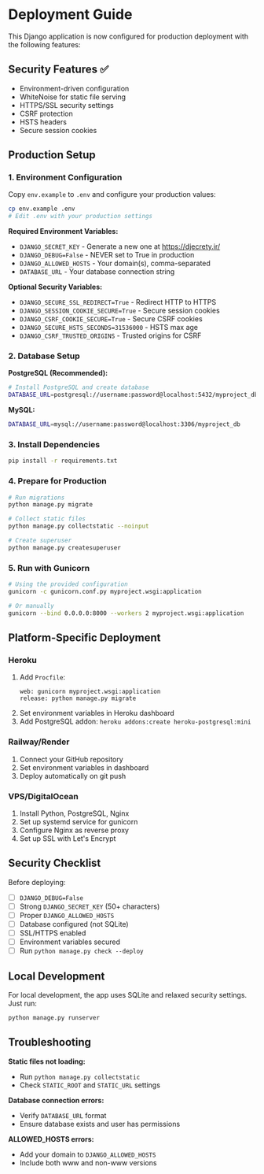 # Deployment Guide

This Django application is now configured for production deployment with the following features:

## Security Features ✅
- Environment-driven configuration
- WhiteNoise for static file serving
- HTTPS/SSL security settings
- CSRF protection
- HSTS headers
- Secure session cookies

## Production Setup

### 1. Environment Configuration

Copy `env.example` to `.env` and configure your production values:

```bash
cp env.example .env
# Edit .env with your production settings
```

**Required Environment Variables:**
- `DJANGO_SECRET_KEY` - Generate a new one at https://djecrety.ir/
- `DJANGO_DEBUG=False` - NEVER set to True in production
- `DJANGO_ALLOWED_HOSTS` - Your domain(s), comma-separated
- `DATABASE_URL` - Your database connection string

**Optional Security Variables:**
- `DJANGO_SECURE_SSL_REDIRECT=True` - Redirect HTTP to HTTPS
- `DJANGO_SESSION_COOKIE_SECURE=True` - Secure session cookies
- `DJANGO_CSRF_COOKIE_SECURE=True` - Secure CSRF cookies
- `DJANGO_SECURE_HSTS_SECONDS=31536000` - HSTS max age
- `DJANGO_CSRF_TRUSTED_ORIGINS` - Trusted origins for CSRF

### 2. Database Setup

**PostgreSQL (Recommended):**
```bash
# Install PostgreSQL and create database
DATABASE_URL=postgresql://username:password@localhost:5432/myproject_db
```

**MySQL:**
```bash
DATABASE_URL=mysql://username:password@localhost:3306/myproject_db
```

### 3. Install Dependencies

```bash
pip install -r requirements.txt
```

### 4. Prepare for Production

```bash
# Run migrations
python manage.py migrate

# Collect static files
python manage.py collectstatic --noinput

# Create superuser
python manage.py createsuperuser
```

### 5. Run with Gunicorn

```bash
# Using the provided configuration
gunicorn -c gunicorn.conf.py myproject.wsgi:application

# Or manually
gunicorn --bind 0.0.0.0:8000 --workers 2 myproject.wsgi:application
```

## Platform-Specific Deployment

### Heroku
1. Add `Procfile`:
   ```
   web: gunicorn myproject.wsgi:application
   release: python manage.py migrate
   ```
2. Set environment variables in Heroku dashboard
3. Add PostgreSQL addon: `heroku addons:create heroku-postgresql:mini`

### Railway/Render
1. Connect your GitHub repository
2. Set environment variables in dashboard
3. Deploy automatically on git push

### VPS/DigitalOcean
1. Install Python, PostgreSQL, Nginx
2. Set up systemd service for gunicorn
3. Configure Nginx as reverse proxy
4. Set up SSL with Let's Encrypt

## Security Checklist

Before deploying:
- [ ] `DJANGO_DEBUG=False`
- [ ] Strong `DJANGO_SECRET_KEY` (50+ characters)
- [ ] Proper `DJANGO_ALLOWED_HOSTS`
- [ ] Database configured (not SQLite)
- [ ] SSL/HTTPS enabled
- [ ] Environment variables secured
- [ ] Run `python manage.py check --deploy`

## Local Development

For local development, the app uses SQLite and relaxed security settings. Just run:

```bash
python manage.py runserver
```

## Troubleshooting

**Static files not loading:**
- Run `python manage.py collectstatic`
- Check `STATIC_ROOT` and `STATIC_URL` settings

**Database connection errors:**
- Verify `DATABASE_URL` format
- Ensure database exists and user has permissions

**ALLOWED_HOSTS errors:**
- Add your domain to `DJANGO_ALLOWED_HOSTS`
- Include both www and non-www versions
